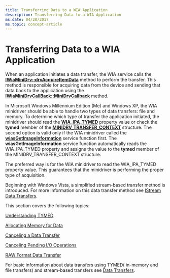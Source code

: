 ```yaml
---
title: Transferring Data to a WIA Application
description: Transferring Data to a WIA Application
ms.date: 04/20/2017
ms.topic: concept-article
---
```


# Transferring Data to a WIA Application





When an application initiates a data transfer, the WIA service calls the [**IWiaMiniDrv::drvAcquireItemData**](/windows-hardware/drivers/ddi/wiamindr_lh/nf-wiamindr_lh-iwiaminidrv-drvacquireitemdata) method to perform the transfer. This method is responsible for acquiring data from the device and sending that data back to the application using the [**IWiaMiniDrvCallBack::MiniDrvCallback**](/windows-hardware/drivers/ddi/wiamindr_lh/nf-wiamindr_lh-iwiaminidrvcallback-minidrvcallback) method.

In Microsoft Windows Millennium Edition (Me) and Windows XP, the WIA minidriver should be able to handle two types of data transfers: file and memory. To determine which type of transfer the application initiated, the minidriver should read the [**WIA\_IPA\_TYMED**](./wia-ipa-tymed.md) property value or check the **tymed** member of the [**MINIDRV\_TRANSFER\_CONTEXT**](/windows-hardware/drivers/ddi/wiamindr_lh/ns-wiamindr_lh-_minidrv_transfer_context) structure. The second option is valid only if the WIA minidriver called the [**wiasGetImageInformation**](/windows-hardware/drivers/ddi/wiamdef/nf-wiamdef-wiasgetimageinformation) service function first. The **wiasGetImageInformation** service function automatically reads the WIA\_IPA\_TYMED property and assigns the value to the **tymed** member of the MINIDRV\_TRANSFER\_CONTEXT structure.

The preferred way is for the WIA minidriver to read the WIA\_IPA\_TYMED property value. This guarantees that the minidriver is performing the proper type of acquisition.

Beginning with Windows Vista, a simplified stream-based transfer method is introduced. For more information on this data transfer method see [IStream Data Transfers](istream-data-transfers.md).

This section covers the following topics:

[Understanding TYMED](understanding-tymed.md)

[Allocating Memory for Data](allocating-memory-for-data.md)

[Canceling a Data Transfer](canceling-a-data-transfer.md)

[Canceling Pending I/O Operations](canceling-pending-i-o-operations.md)

[RAW Format Data Transfer](raw-format-data-transfer.md)

For basic information about data transfers using TYMED( in-memory and file transfers) and stream-based transfers see [Data Transfers](data-transfers.md).

 

